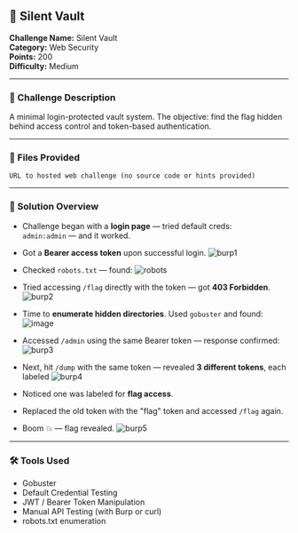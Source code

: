 ## 🔐 Silent Vault

**Challenge Name:** Silent Vault  
**Category:** Web Security  
**Points:** 200  
**Difficulty:** Medium

---

### 🧠 Challenge Description

A minimal login-protected vault system. The objective: find the flag hidden behind access control and token-based authentication.

---

### 📁 Files Provided

    URL to hosted web challenge (no source code or hints provided)

---

### 🧩 Solution Overview

- Challenge began with a **login page** — tried default creds:  
  `admin:admin` — and it worked.
  
- Got a **Bearer access token** upon successful login.
  ![burp1](https://github.com/user-attachments/assets/b38c40ce-760f-45b1-878e-3d0760e96070)

- Checked `robots.txt` — found:
  ![robots](https://github.com/user-attachments/assets/bf40f87c-07a7-4a12-a93a-396e9ca7ceac)

  
- Tried accessing `/flag` directly with the token — got **403 Forbidden**.
  ![burp2](https://github.com/user-attachments/assets/9fe2d80a-bf85-4fa0-b632-c518c44974d3)

- Time to **enumerate hidden directories**. Used `gobuster` and found:
![image](https://github.com/user-attachments/assets/55ea3582-6022-4f41-818e-cf402b3d24c3)

- Accessed `/admin` using the same Bearer token — response confirmed:  
![burp3](https://github.com/user-attachments/assets/0f4fc55c-1f37-48c7-a3e9-8b350314d2ed)

- Next, hit `/dump` with the same token — revealed **3 different tokens**, each labeled
![burp4](https://github.com/user-attachments/assets/5a9b8dbd-ca27-42ff-8cba-e329ea8ad92a)

- Noticed one was labeled for **flag access**.
- Replaced the old token with the "flag" token and accessed `/flag` again.
  
- Boom 💥 — flag revealed.
![burp5](https://github.com/user-attachments/assets/b795d307-94dc-451c-8974-1abbacf74256)

---


### 🛠️ Tools Used

- Gobuster
- Default Credential Testing
- JWT / Bearer Token Manipulation
- Manual API Testing (with Burp or curl)
- robots.txt enumeration
